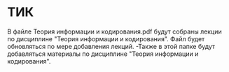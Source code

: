 # ТИК
В файле Теория информации и кодирования.pdf будут собраны лекции по дисциплине "Теория информации и кодирования". Файл будет обновляться по мере добавления лекций.
-Также в этой папке будут добавляться материалы по дисциплине "Теория информации и кодирования".
